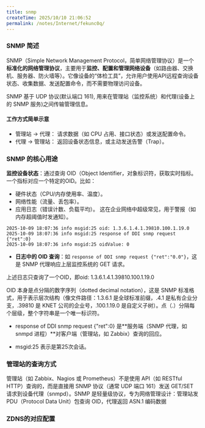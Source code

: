 ```yaml
---
title: snmp
createTime: 2025/10/10 21:06:52
permalink: /notes/Internet/fekunc0q/
---
```


### SNMP 简述

SNMP（Simple Network Management Protocol，简单网络管理协议）是一个**标准化的网络管理协议**，主要用于**监控、配置和管理网络设备**（如路由器、交换机、服务器、防火墙等）。它像设备的“体检工具”，允许用户使用API远程查询设备状态、收集数据、发送配置命令，而不需要物理访问设备。

SNMP 基于 UDP 协议(默认端口 161), 用来在管理站（监控系统）和代理(设备上的 SNMP 服务)之间传输管理信息。

#### 工作方式简单示意

- 管理站 → 代理： 请求数据（如 CPU 占用、接口状态）或发送配置命令。
- 代理 → 管理站： 返回设备状态信息，或主动发送告警（Trap）。

### SNMP 的核心用途
**监控设备状态**：通过查询 OID（Object Identifier，对象标识符，获取实时指标。一个指标对应一个特定的OID。比如：
   - 硬件状态（CPU/内存使用率、温度）。
   - 网络性能（流量、丢包率）。
   - 应用日志（错误计数、负载平均）。
   这在企业网络中超级常见，用于警报（如内存超阈值时发通知）。
```zdns_snmp的运行日志
2025-10-09 18:07:36 info msgid:25 oid: 1.3.6.1.4.1.39810.100.1.19.0
2025-10-09 18:07:36 info msgid:25 response of DDI snmp request {"ret":0}
2025-10-09 18:07:36 info msgid:25 oidValue: 0
```
- **日志中的 OID 查询**：如 `response of DDI snmp request {"ret":"0.0"}`，这是 SNMP 代理响应上层监控系统的 GET 请求。

上述日志只查询了一个OID，即oid: 1.3.6.1.4.1.39810.100.1.19.0

OID 本身是点分隔的数字序列（dotted decimal notation），这是 SNMP 标准格式，用于表示层次结构（像文件路径：1.3.6.1 是全球标准前缀，.4.1 是私有企业分支，.39810 是 KNET 公司的企业号，.100.1.19.0 是自定义子树）。点（.）分隔每个层级，整个字符串是一个唯一标识符。

- response of DDI snmp request {"ret":0} 是**服务端（SNMP 代理，如 snmpd 进程）**对客户端（管理站，如 Zabbix）查询的回应。

- msgid:25 表示是第25次会话。


### 管理站的查询方式
管理站（如 Zabbix、Nagios 或 Prometheus）不是使用 API（如 RESTful HTTP）查询的，而是直接用 SNMP 协议（通常 UDP 端口 161）发送 GET/SET 请求到设备代理（snmpd）。SNMP 是轻量级协议，专为网络管理设计：管理站发 PDU（Protocol Data Unit）包查询 OID，代理返回 ASN.1 编码数据


### ZDNS的对应配置

